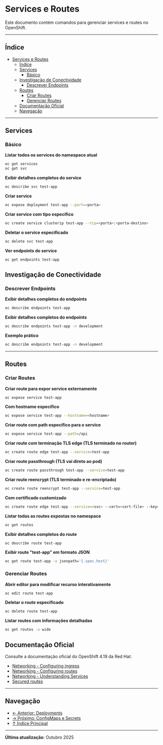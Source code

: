 # Services e Routes

Este documento contém comandos para gerenciar services e routes no OpenShift.

---

## Índice

- [Services e Routes](#services-e-routes)
  - [Índice](#índice)
  - [Services](#services)
    - [Básico](#básico)
  - [Investigação de Conectividade](#investigação-de-conectividade)
    - [Descrever Endpoints](#descrever-endpoints)
  - [Routes](#routes)
    - [Criar Routes](#criar-routes)
    - [Gerenciar Routes](#gerenciar-routes)
  - [Documentação Oficial](#documentação-oficial)
  - [Navegação](#navegação)
---

## Services

### Básico
**Listar todos os services do namespace atual**

```bash
oc get services
oc get svc
```

**Exibir detalhes completos do service**

```bash
oc describe svc test-app
```

**Criar service**

```bash ignore-test
oc expose deployment test-app --port=<porta>
```

**Criar service com tipo específico**

```bash ignore-test
oc create service clusterip test-app --tcp=<porta>:<porta-destino>
```

**Deletar o service especificado**

```bash ignore-test
oc delete svc test-app
```

**Ver endpoints do service**

```bash
oc get endpoints test-app
```

## Investigação de Conectividade


### Descrever Endpoints
**Exibir detalhes completos do endpoints**

```bash
oc describe endpoints test-app
```

**Exibir detalhes completos do endpoints**

```bash
oc describe endpoints test-app -n development
```

**Exemplo prático**

```bash
oc describe endpoints test-app -n development
```

---

## Routes

### Criar Routes
**Criar route para expor service externamente**

```bash ignore-test
oc expose service test-app
```

**Com hostname específico**

```bash ignore-test
oc expose service test-app --hostname=<hostname>
```

**Criar route com path específico para o service**

```bash ignore-test
oc expose service test-app --path=/api
```

**Criar route com terminação TLS edge (TLS terminado no router)**

```bash ignore-test
oc create route edge test-app --service=test-app
```

**Criar route passthrough (TLS vai direto ao pod)**

```bash ignore-test
oc create route passthrough test-app --service=test-app
```

**Criar route reencrypt (TLS terminado e re-encriptado)**

```bash ignore-test
oc create route reencrypt test-app --service=test-app
```

**Com certificado customizado**

```bash ignore-test
oc create route edge test-app --service=<svc> --cert=<cert-file> --key=<key-file>
```

**Listar todas as routes expostas no namespace**

```bash
oc get routes
```

**Exibir detalhes completos do route**

```bash
oc describe route test-app
```

**Exibir route "test-app" em formato JSON**

```bash
oc get route test-app -o jsonpath='{.spec.host}'
```

### Gerenciar Routes
**Abrir editor para modificar recurso interativamente**

```bash ignore-test
oc edit route test-app
```

**Deletar o route especificado**

```bash ignore-test
oc delete route test-app
```

**Listar routes com informações detalhadas**

```bash
oc get routes -o wide
```

## Documentação Oficial

Consulte a documentação oficial do OpenShift 4.19 da Red Hat:

- <a href="https://docs.redhat.com/en/documentation/openshift_container_platform/4.19/html/networking/configuring-ingress">Networking - Configuring ingress</a>
- <a href="https://docs.redhat.com/en/documentation/openshift_container_platform/4.19/html/networking/configuring-routes">Networking - Configuring routes</a>
- <a href="https://docs.redhat.com/en/documentation/openshift_container_platform/4.19/html/networking/understanding-networking">Networking - Understanding Services</a>
- <a href="https://docs.redhat.com/en/documentation/openshift_container_platform/4.19/html/networking/configuring-routes#nw-ingress-creating-a-route-via-an-ingress_route-configuration">Secured routes</a>
---


## Navegação

- [← Anterior: Deployments](05-deployments-scaling.md)
- [→ Próximo: ConfigMaps e Secrets](07-configmaps-secrets.md)
- [↑ Índice Principal](README.md)

---

**Última atualização**: Outubro 2025
